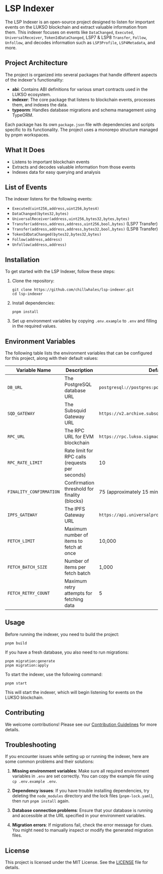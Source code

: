 # LSP Indexer

The LSP Indexer is an open-source project designed to listen for important events on the LUKSO blockchain and extract valuable information from them. This indexer focuses on events like `DataChanged`, `Executed`, `UniversalReceiver`, `TokenIdDataChanged`, LSP7 & LSP8 `Transfer`, `Follow`, `Unfollow`, and decodes information such as `LSP3Profile`, `LSP4Metadata`, and more.

## Project Architecture

The project is organized into several packages that handle different aspects of the indexer's functionality:

- **abi**: Contains ABI definitions for various smart contracts used in the LUKSO ecosystem.
- **indexer**: The core package that listens to blockchain events, processes them, and indexes the data.
- **typeorm**: Handles database migrations and schema management using TypeORM.

Each package has its own `package.json` file with dependencies and scripts specific to its functionality. The project uses a monorepo structure managed by pnpm workspaces.

## What It Does

- Listens to important blockchain events
- Extracts and decodes valuable information from those events
- Indexes data for easy querying and analysis

## List of Events

The indexer listens for the following events:

- `Executed(uint256,address,uint256,bytes4)`
- `DataChanged(bytes32,bytes)`
- `UniversalReceiver(address,uint256,bytes32,bytes,bytes)`
- `Transfer(address,address,address,uint256,bool,bytes)` (LSP7 Transfer)
- `Transfer(address,address,address,bytes32,bool,bytes)` (LSP8 Transfer)
- `TokenIdDataChanged(bytes32,bytes32,bytes)`
- `Follow(address,address)`
- `Unfollow(address,address)`

## Installation

To get started with the LSP Indexer, follow these steps:

1. Clone the repository:

   ```
   git clone https://github.com/chillwhales/lsp-indexer.git
   cd lsp-indexer
   ```

2. Install dependencies:

   ```
   pnpm install
   ```

3. Set up environment variables by copying `.env.example` to `.env` and filling in the required values.

## Environment Variables

The following table lists the environment variables that can be configured for this project, along with their default values:

| Variable Name           | Description                                     | Default Value                                           |
| ----------------------- | ----------------------------------------------- | ------------------------------------------------------- |
| `DB_URL`                | The PostgreSQL database URL                     | `postgresql://postgres:postgres@postgres:5432/postgres` |
| `SQD_GATEWAY`           | The Subsquid Gateway URL                        | `https://v2.archive.subsquid.io/network/lukso-mainnet`  |
| `RPC_URL`               | The RPC URL for EVM blockchain                  | `https://rpc.lukso.sigmacore.io`                        |
| `RPC_RATE_LIMIT`        | Rate limit for RPC calls (requests per seconds) | 10                                                      |
| `FINALITY_CONFIRMATION` | Confirmation threshold for finality (blocks)    | 75 (approximately 15 minutes to finality)               |
| `IPFS_GATEWAY`          | The IPFS Gateway URL                            | `https://api.universalprofile.cloud/ipfs/`              |
| `FETCH_LIMIT`           | Maximum number of items to fetch at once        | 10,000                                                  |
| `FETCH_BATCH_SIZE`      | Number of items per fetch batch                 | 1,000                                                   |
| `FETCH_RETRY_COUNT`     | Maximum retry attempts for fetching data        | 5                                                       |

## Usage

Before running the indexer, you need to build the project:

```
pnpm build
```

If you have a fresh database, you also need to run migrations:

```
pnpm migration:generate
pnpm migration:apply
```

To start the indexer, use the following command:

```
pnpm start
```

This will start the indexer, which will begin listening for events on the LUKSO blockchain.

## Contributing

We welcome contributions! Please see our [Contribution Guidelines](CONTRIBUTING.md) for more details.

## Troubleshooting

If you encounter issues while setting up or running the indexer, here are some common problems and their solutions:

1. **Missing environment variables**: Make sure all required environment variables in `.env` are set correctly. You can copy the example file using `cp .env.example .env`.

2. **Dependency issues**: If you have trouble installing dependencies, try deleting the `node_modules` directory and the lock files (`pnpm-lock.yaml`), then run `pnpm install` again.

3. **Database connection problems**: Ensure that your database is running and accessible at the URL specified in your environment variables.

4. **Migration errors**: If migrations fail, check the error message for clues. You might need to manually inspect or modify the generated migration files.

## License

This project is licensed under the MIT License. See the [LICENSE](LICENSE) file for details.

